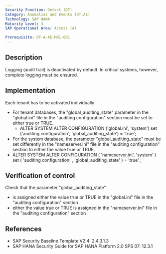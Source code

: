 ```yaml
---
Security Function: Detect (DT)
Category: Anomalies and Events (DT.AE)
Technology: SAP HANA
Maturity Level: 3
SAP Operational Area: Access (A)

Prerequisite: DT-A-AE-M01-001
---
```


## Description

Logging (audit trail) is deactivated by default. In critical systems, however, complete logging must be ensured.


## Implementation

Each tenant has to be activated individually
* For tenant databases, the "global_auditing_state" parameter in the "global.ini" file in the "auditing configuration" section must be set to either true or TRUE.
	* ALTER SYSTEM ALTER CONFIGURATION ('global.ini', 'system') set ('auditing configuration', 'global_auditing_state') = 'true';
* For the system database, the parameter "global_auditing_state" must be set differently in the "nameserver.ini" file in the "auditing configuration" section to either the value true or TRUE.
* ALTER SYSTEM ALTER CONFIGURATION ( 'nameserver.ini', 'system' ) set ( 'auditing configuration' , 'global_auditing_state' ) = 'true' ;


## Verification of control

Check that the parameter "global_auditing_state"
* is assigned either the value true or TRUE in the "global.ini" file in the "auditing configuration" section
* either the value true or TRUE is assigned in the "nameserver.ini" file in the "auditing configuration" section


## References
* SAP Security Baseline Template V2.4: 2.4.3.1.3
* SAP HANA Security Guide for SAP HANA Platform 2.0 SPS 07: 12.3.1
